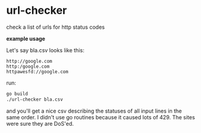 # url-checker

check a list of urls for http status codes

**example usage**

Let's say bla.csv looks like this:

```
http://google.com
http:/google.com
httpawesfd://google.com
```


run:
```sh
go build
./url-checker bla.csv
```

and you'll get a nice csv describing the statuses of all input lines in the same order.
I didn't use go routines because it caused lots of 429. The sites were sure they are DoS'ed.
